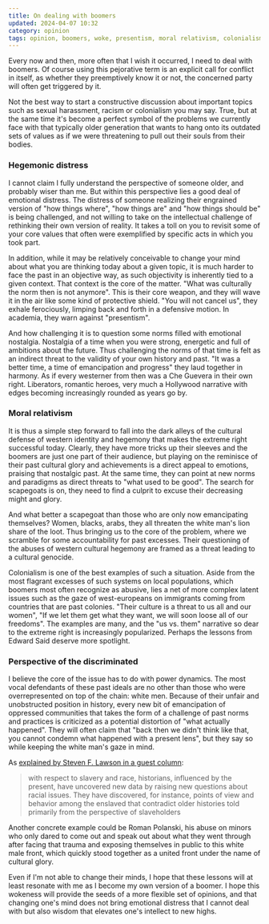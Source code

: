 ```yaml
---
title: On dealing with boomers
updated: 2024-04-07 10:32
category: opinion
tags: opinion, boomers, woke, presentism, moral relativism, colonialism, history, generation
---
```


Every now and then, more often that I wish it occurred, I need to deal with boomers. 
Of course using this pejorative term is an explicit call for conflict in itself, as whether they preemptively know it or not, the concerned party will often get triggered by it. 

Not the best way to start a constructive discussion about important topics such as sexual harassment, racism or colonialism you may say. True, but at the same time it's become a perfect symbol of the problems we currently face with that typically older generation that wants to hang onto its outdated sets of values as if we were threatening to pull out their souls from their bodies.

### Hegemonic distress

I cannot claim I fully understand the perspective of someone older, and probably wiser than me. But within this perspective lies a good deal of emotional distress. The distress of someone realizing their engrained version of "how things where", "how things are" and "how things should be" is being challenged, and not willing to take on the intellectual challenge of rethinking their own version of reality. It takes a toll on you to revisit some of your core values that often were exemplified by specific acts in which you took part. 

In addition, while it may be relatively conceivable to change your mind about what you are thinking today about a given topic, it is much harder to face the past in an objective way, as such objectivity is inherently tied to a given context. That context is the core of the matter. "What was culturally the norm then is not anymore". This is their core weapon, and they will wave it in the air like some kind of protective shield. "You will not cancel us", they exhale ferociously, limping back and forth in a defensive motion. In academia, they warn against "presentism".

And how challenging it is to question some norms filled with emotional nostalgia. Nostalgia of a time when you were strong, energetic and full of ambitions about the future. Thus challenging the norms of that time is felt as an indirect threat to the validity of your own history and past. "It was a better time, a time of emancipation and progress" they laud together in harmony. As if every westerner from then was a Che Guevera in their own right. Liberators, romantic heroes, very much a Hollywood narrative with edges becoming increasingly rounded as years go by.

### Moral relativism

It is thus a simple step forward to fall into the dark alleys of the cultural defense of western identity and hegemony that makes the extreme right successful today. Clearly, they have more tricks up their sleeves and the boomers are just one part of their audience, but playing on the reminisce of their past cultural glory and achievements is a direct appeal to emotions, praising that nostalgic past. At the same time, they can point at new norms and paradigms as direct threats to "what used to be good". The search for scapegoats is on, they need to find a culprit to excuse their decreasing might and glory. 

And what better a scapegoat than those who are only now emancipating themselves? Women, blacks, arabs, they all threaten the white man's lion share of the loot. Thus bringing us to the core of the problem, where we scramble for some accountability for past excesses. Their questioning of the abuses of western cultural hegemony are framed as a threat leading to a cultural genocide.

Colonialism is one of the best examples of such a situation. Aside from the most flagrant excesses of such systems on local populations, which boomers most often recognize as abusive, lies a net of more complex latent issues such as the gaze of west-europeans on immigrants coming from countries that are past colonies. "Their culture is a threat to us all and our women", "If we let them get what they want, we will soon loose all of our freedoms". The examples are many, and the "us vs. them" narrative so dear to the extreme right is increasingly popularized. Perhaps the lessons from Edward Said deserve more spotlight. 

### Perspective of the discriminated

I believe the core of the issue has to do with power dynamics. The most vocal defendants of these past ideals are no other than those who were overrepresented on top of the chain: white men. Because of their unfair and unobstructed position in history, every new bit of emancipation of oppressed communities that takes the form of a challenge of past norms and practices is criticized as a potential distortion of "what actually happened". They will often claim that "back then we didn't think like that, you cannot condemn what happened with a present lens", but they say so while keeping the white man's gaze in mind. 

As [explained by Steven F. Lawson in a guest column](https://web.archive.org/web/20231217081311/https://www.tampabay.com/opinion/2022/09/08/historys-problem-isnt-really-presentism-at-all-column/):

>with respect to slavery and race, historians, influenced by the present, have uncovered new data by raising new questions about racial issues. They have discovered, for instance, points of view and behavior among the enslaved that contradict older histories told primarily from the perspective of slaveholders

Another concrete example could be Roman Polanski, his abuse on minors who only dared to come out and speak out about what they went through after facing that trauma and exposing themselves in public to this white male front, which quickly stood together as a united front under the name of cultural glory.

Even if I'm not able to change their minds, I hope that these lessons will at least resonate with me as I become my own version of a boomer. I hope this wokeness will provide the seeds of a more flexible set of opinions, and that changing one's mind does not bring emotional distress that I cannot deal with but also wisdom that elevates one's intellect to new highs.
